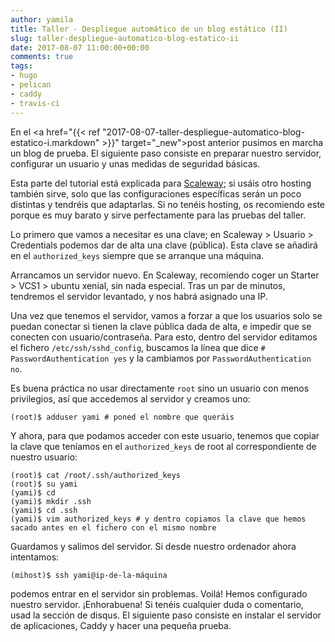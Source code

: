 ```yaml
---
author: yamila
title: Taller - Despliegue automático de un blog estático (II)
slug: taller-despliegue-automatico-blog-estatico-ii
date: 2017-08-07 11:00:00+00:00
comments: true
tags:
- hugo
- pelican
- caddy
- travis-ci
---
```


En el <a href="{{< ref "2017-08-07-taller-despliegue-automatico-blog-estatico-i.markdown" >}}" target="_new">post anterior</a> pusimos en marcha un blog de prueba. El siguiente paso consiste en preparar nuestro servidor, configurar un usuario y unas medidas de seguridad básicas.

<!--more-->

Esta parte del tutorial está explicada para <a href="https://www.scaleway.com/" target="_new">Scaleway</a>; si usáis otro hosting también sirve, solo que las configuraciones específicas serán un poco distintas y tendréis que adaptarlas. Si no tenéis hosting, os recomiendo este porque es muy barato y sirve perfectamente para las pruebas del taller.

Lo primero que vamos a necesitar es una clave; en Scaleway > Usuario > Credentials podemos dar de alta una clave (pública). Esta clave se añadirá en el `authorized_keys` siempre que se arranque una máquina.

Arrancamos un servidor nuevo. En Scaleway, recomiendo coger un Starter > VCS1 > ubuntu xenial, sin nada especial. Tras un par de minutos, tendremos el servidor levantado, y nos habrá asignado una IP.

Una vez que tenemos el servidor, vamos a forzar a que los usuarios solo se puedan conectar si tienen la clave pública dada de alta, e impedir que se conecten con usuario/contraseña. Para esto, dentro del servidor editamos el fichero `/etc/ssh/sshd_config`, buscamos la línea que dice `# PasswordAuthentication yes` y la cambiamos por `PasswordAuthentication no`.

Es buena práctica no usar directamente `root` sino un usuario con menos privilegios, así que accedemos al servidor y creamos uno:

```
(root)$ adduser yami # poned el nombre que queráis
```

Y ahora, para que podamos acceder con este usuario, tenemos que copiar la clave que teníamos en el `authorized_keys` de root al correspondiente de nuestro usuario:
```
(root)$ cat /root/.ssh/authorized_keys
(root)$ su yami
(yami)$ cd
(yami)$ mkdir .ssh
(yami)$ cd .ssh
(yami)$ vim authorized_keys # y dentro copiamos la clave que hemos sacado antes en el fichero con el mismo nombre
```
Guardamos y salimos del servidor. Si desde nuestro ordenador ahora intentamos:
```
(mihost)$ ssh yami@ip-de-la-máquina
```
podemos entrar en el servidor sin problemas. Voilá! Hemos configurado nuestro servidor. ¡Enhorabuena! Si tenéis cualquier duda o comentario, usad la sección de disqus. El siguiente paso consiste en instalar el servidor de aplicaciones, Caddy y hacer una pequeña prueba.



